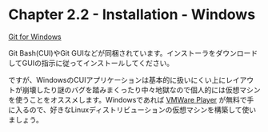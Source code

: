 Chapter 2.2 - Installation - Windows
=======

[Git for Windows](https://git-for-windows.github.io/) 

Git Bash(CUI)やGit GUIなどが同梱されています。インストーラをダウンロードしてGUIの指示に従ってインストールしてください。

ですが、WindowsのCUIアプリケーションは基本的に扱いにくい上にレイアウトが崩壊したり謎のバグを踏みまくったり中々地獄なので個人的には仮想マシンを使うことをオススメします。Windowsであれば [VMWare Player](https://www.vmware.com/jp/) が無料で手に入るので、好きなLinuxディストリビューションの仮想マシンを構築して使いましょう。